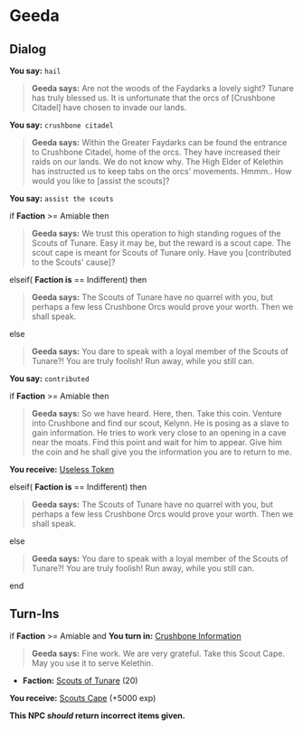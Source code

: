 # Geeda
## Dialog

**You say:** `hail`



>**Geeda says:** Are not the woods of the Faydarks a lovely sight? Tunare has truly blessed us. It is unfortunate that the orcs of [Crushbone Citadel] have chosen to invade our lands.

**You say:** `crushbone citadel`



>**Geeda says:** Within the Greater Faydarks can be found the entrance to Crushbone Citadel, home of the orcs. They have increased their raids on our lands. We do not know why. The High Elder of Kelethin has instructed us to keep tabs on the orcs' movements. Hmmm.. How would you like to [assist the scouts]?

**You say:** `assist the scouts`



if **Faction** >= Amiable then



>**Geeda says:** We trust this operation to high standing rogues of the Scouts of Tunare. Easy it may be, but the reward is a scout cape. The scout cape is meant for Scouts of Tunare only. Have you [contributed to the Scouts' cause]?


elseif( **Faction is** == Indifferent) then



>**Geeda says:** The Scouts of Tunare have no quarrel with you, but perhaps a few less Crushbone Orcs would prove your worth. Then we shall speak.


else



>**Geeda says:** You dare to speak with a loyal member of the Scouts of Tunare?!  You are truly foolish!  Run away, while you still can.





**You say:** `contributed`



if **Faction** >= Amiable then 



>**Geeda says:** So we have heard. Here, then. Take this coin. Venture into Crushbone and find our scout, Kelynn. He is posing as a slave to gain information. He tries to work very close to an opening in a cave near the moats. Find this point and wait for him to appear. Give him the coin and he shall give you the information you are to return to me.



**You receive:**  [Useless Token](/item/12184)


elseif( **Faction is** == Indifferent) then



>**Geeda says:** The Scouts of Tunare have no quarrel with you, but perhaps a few less Crushbone Orcs would prove your worth. Then we shall speak.


else



>**Geeda says:** You dare to speak with a loyal member of the Scouts of Tunare?!  You are truly foolish!  Run away, while you still can.




end

## Turn-Ins





if **Faction** >= Amiable and  **You turn in:** [Crushbone Information](/item/12183)


>**Geeda says:** Fine work. We are very grateful. Take this Scout Cape. May you use it to serve Kelethin.


* __Faction:__ [Scouts of Tunare](/faction/316) (20)


 **You receive:**  [Scouts Cape](/item/2914) (+5000 exp)

**This NPC *should* return incorrect items given.**
